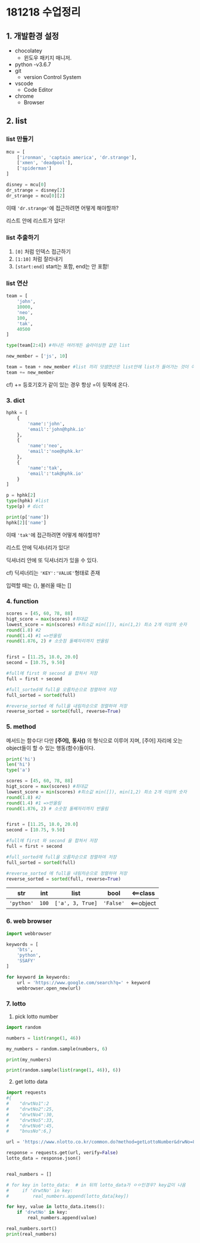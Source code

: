 # 181218 수업정리

## 1. 개발환경 설정

* chocolatey
  * 윈도우 패키지 매니저.
* python -v3.6.7
* git
  * version Control System
* vscode
  * Code Editor
* chrome
  * Browser

## 2. list

### list 만들기

```python
mcu = [
    ['ironman', 'captain america', 'dr.strange'],
    ['xmen', 'deadpool'],
    ['spiderman']    
]

disney = mcu[0]
dr_strange = disney[2]
dr_strange = mcu[0][2]
```

이때  `'dr.strange'`에 접근하려면 어떻게 해야할까?

리스트 안에 리스트가 있다!

### list 추출하기

1. `[0]` 처럼 인덱스 접근하기
2. `[1:10]` 처럼 잘라내기
3. `[start:end]` start는 포함,  end는 안 포함!

### list 연산

```python
team = [
    'john',
    10000,
    'neo',
    100,
    'tak',
    40500
]

type(team[2:4]) #하나든 여러개든 슬라이싱한 값은 list

new_member = ['js', 10]

team = team + new_member #list 끼리 덧셈연산은 list안에 list가 들어가는 것이 아니라 list끼리 한 list로 합쳐짐
team += new_member
```

cf) += 등호기호가 같이 있는 경우 항상 =이 뒷쪽에 온다.

### 3. dict

```python
hphk = [
    {
        'name':'john',
        'email':'john@hphk.io'
    },
    {
        'name':'neo',
        'email':'noe@hphk.kr'
    },
    {
        'name':'tak',
        'email':'tak@hphk.io'
    }
]

p = hphk[2]
type(hphk) #list
type(p) # dict

print(p['name'])
hphk[2]['name']
```

이때  `'tak'`에 접근하려면 어떻게 해야할까?

리스트 안에 딕셔너리가 있다!

딕셔너리 안에 또 딕셔너리가 있을 수 있다.

cf) 딕셔너리는 `'KEY':'VALUE'`형태로 존재

입력할 때는 {}, 불러올 때는 []

### 4. function

```python
scores = [45, 60, 78, 88]
higt_score = max(scores) #최대값
lowest_score = min(scores) #최소값 min([]), min(1,2) 최소 2개 이상의 숫자
round(1.8) #2
round(1.4) #1 =>반올림
round(1.876, 2) # 소숫점 둘째자리까지 반올림


first = [11.25, 18.0, 20.0]
second = [10.75, 9.50]

#full에 first 와 second 을 합쳐서 저장
full = first + second

#full_sorted에 full을 오름차순으로 정렬하여 저장
full_sorted = sorted(full)

#reverse_sorted 에 full을 내림차순으로 정렬하여 저장
reverse_sorted = sorted(full, reverse=True)
```



### 5. method

메서드는 함수다! 다만 **[주어],** **동사()** 의 형식으로 이루어 지며,  [주어] 자리에 오는  object들이 할 수 있는 행동(함수)들이다.

```python
print('hi')
len('hi')
type('a')

scores = [45, 60, 78, 88]
higt_score = max(scores) #최대값
lowest_score = min(scores) #최소값 min([]), min(1,2) 최소 2개 이상의 숫자
round(1.8) #2
round(1.4) #1 =>반올림
round(1.876, 2) # 소숫점 둘째자리까지 반올림


first = [11.25, 18.0, 20.0]
second = [10.75, 9.50]

#full에 first 와 second 을 합쳐서 저장
full = first + second

#full_sorted에 full을 오름차순으로 정렬하여 저장
full_sorted = sorted(full)

#reverse_sorted 에 full을 내림차순으로 정렬하여 저장
reverse_sorted = sorted(full, reverse=True)

```

| str        | int   | list             | bool      | <==class  |
| ---------- | ----- | ---------------- | --------- | --------- |
| `'python'` | `100` | `['a', 3, True]` | `'False'` | <==object |

### 6. web browser

```python
import webbrowser

keywords = [
    'bts', 
    'python', 
    'SSAFY'
]

for keyword in keywords:
    url = 'https://www.google.com/search?q=' + keyword
    webbrowser.open_new(url)

```



### 7. lotto

1. pick lotto number

```python
import random

numbers = list(range(1, 46))

my_numbers = random.sample(numbers, 6)

print(my_numbers)

print(random.sample(list(range(1, 46)), 6))
```

2. get lotto data

```python
import requests
#{   
#    "drwtNo1":2
#    "drwtNo2":25,
#    "drwtNo4":30,
#    "drwtNo5":33,
#    "drwtNo6":45,
#    "bnusNo":6,}

url = 'https://www.nlotto.co.kr/common.do?method=getLottoNumber&drwNo=837'

response = requests.get(url, verify=False)
lotto_data = response.json()


real_numbers = []

# for key in lotto_data:  # in 뒤의 lotto_data가 ㅇㅇ인경우? key값이 나옴
#     if 'drwtNo' in key:
#         real_numbers.append(lotto_data[key])

for key, value in lotto_data.items():
    if 'drwtNo' in key:
        real_numbers.append(value)

real_numbers.sort()
print(real_numbers)
```

